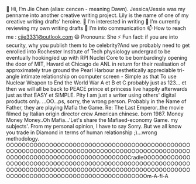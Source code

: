 👋 Hi, I’m Jie Chen (alias: cencen - meaning Dawn). 
Jessica/Jessie was my penname into another creative writing project. Lily is the name of one of my creative writing drafts' heroine.
👀 I’m interested in writing
🌱 I’m currently reviewing my own writing drafts
💞️ I’m into communication
📫 How to reach me : cjie3331@outlook.com
😄 Pronouns: She
⚡ Fun fact: if you are into security, why you publish them to be celebrity?And we probably need to get enrolled into Rochester Institute of Tech physiology undergrad to be eventually hooking/ed up with RPI Nuclei Core to be bombardingly opening the door of MIT, Havard et Chicago de ANL in return for their realisation of approximately true ground the Pearl Harbour aesthetically appreciable tri-angle intimate relationship on computer screen - Simple as that To use Nuclear Weapon to End the World War A et B et C probably just as 123... et then we will all be back to PEACE prince et princess live happily afterwards just as that EASY et SIMPLE. Pity I am just a writer using others' digital products only. 
 ...OO...ps, sorry, the wrong person. Probably in the Name of Father, they are playing Mafia the Game. Re: The Last Emperor..the movie filmed by Italian origin director crew American chinese. born 1987. Money Money Money..Oh Mafia...'Let's share the Mafiaed-economy Game. my subjects'. From my personal opinion, I have to say Sorry..But we all know you trade in Diamond in terms of human relationship ;)...wrong methodology.
 OOOOOOOOOOOOOOOOOOOOOOOOOOOOOOOOOOOOOOOOOOOOOOOOOOOOOOOOOOOOOOOOOOOOOOOOOOOOOOOOOOOOOOOOOOOOOOOOOOOOOOOOOOOOOOOOOOOOOOOOOOOOOCradleOOOOOOOOOOOOOOOOOOOOOOOOOOOOOOOOOOOOOOOOOOOOOOOOOOOOOOOOOOOOOOOOOOOOOOOOOOOOOOOOOOOOOOOOOOOOOOOOOOOOOOOOOOOOOOOOOOOOOOOOOOOOOOOOOOOOOOOOOOOOOOm-A-fi-A
<!---
lupae-cledevon/lupae-cledevon is a ✨ special ✨ repository because its `README.md` (this file) appears on your GitHub profile.
You can click the Preview link to take a look at your changes.
--->
